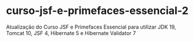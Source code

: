 # curso-jsf-e-primefaces-essencial-2

Atualização do Curso JSF e Primefaces Essencial para utilizar JDK 19, Tomcat 10, JSF 4, Hibernate 5 e Hibernate Validator 7
